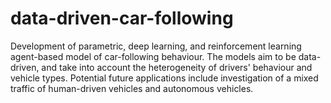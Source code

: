 # data-driven-car-following
Development of parametric, deep learning, and reinforcement learning agent-based model of car-following behaviour. The models aim to be data-driven, and take into account the heterogeneity of drivers' behaviour and vehicle types. Potential future applications include investigation of a mixed traffic of human-driven vehicles and autonomous vehicles. 
